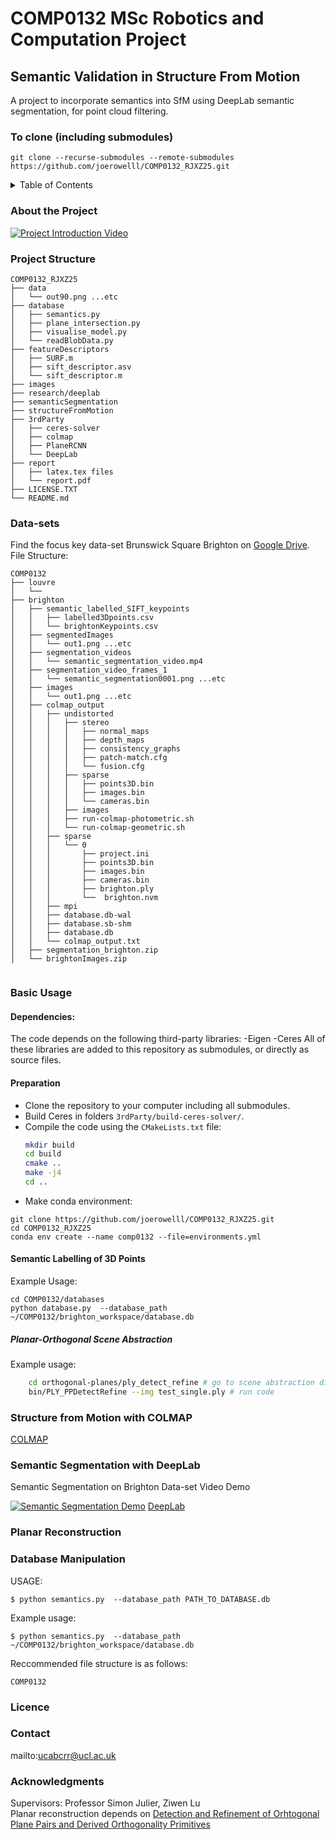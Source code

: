 # COMP0132 MSc Robotics and Computation Project
## Semantic Validation in Structure From Motion
A project to incorporate semantics into SfM using DeepLab semantic segmentation, for point cloud filtering.
### To clone (including submodules)
```
git clone --recurse-submodules --remote-submodules https://github.com/joerowelll/COMP0132_RJXZ25.git

```
<!-- TABLE OF CONTENTS -->
<details>
  <summary>Table of Contents</summary>
  <ol>
    <li><a href="#about-the-project">About The Project</a>
    <li><a href="#project-structure">Project Structure</a></li>
    <li><a href="#data-sets">Data-sets</a>
    <li><a href="#basic-usage">Basic Usage</a>
    <li><a href="#structure-from-motion-with-colmap">Structure from Motion with COLMAP</a></li>
    <li><a href="#semantic-segmentation-with-deeplab">Semantic Segmentation with DeepLab</a></li>
    <li><a href="#planar-reconstruction">Planar Reconstruction</a></li>
    <li><a href="#database-manipulation">Database Manipulation</a></li>
    <li><a href="#license">License</a></li>
    <li><a href="#contact">Contact</a></li>
    <li><a href="#acknowledgments">Acknowledgments</a></li>
  </ol>
</details>


### About the Project
[![Project Introduction Video](https://github.com/joerowelll/COMP0132/blob/main/images/thumbnail.jpeg)](https://www.youtube.com/watch?v=hrHsb8gOGck&t=5s)
### Project Structure
```
COMP0132_RJXZ25
├── data
│   └── out90.png ...etc
├── database
│   ├── semantics.py
│   ├── plane_intersection.py
│   ├── visualise_model.py
│   └── readBlobData.py
├── featureDescriptors
│   ├── SURF.m
│   ├── sift_descriptor.asv
│   └── sift_descriptor.m
├── images
├── research/deeplab
├── semanticSegmentation
├── structureFromMotion
├── 3rdParty
│   ├── ceres-solver
│   ├── colmap
│   ├── PlaneRCNN
│   └── DeepLab
├── report
│   ├── latex.tex files
│   └── report.pdf
├── LICENSE.TXT
└── README.md

```


### Data-sets 
Find the focus key data-set Brunswick Square Brighton on [Google Drive](https://drive.google.com/drive/folders/1CNxIw8gyTOldooBWsJqVdKNtusy9eF5a?usp=sharing).
File Structure:

```
COMP0132
├── louvre
│   └── 
├── brighton
│   ├── semantic_labelled_SIFT_keypoints
│   │   ├── labelled3Dpoints.csv
│   │   └── brightonKeypoints.csv
│   ├── segmentedImages
│   │   └── out1.png ...etc
│   ├── segmentation_videos
│   │   └── semantic_segmentation_video.mp4
│   ├── segmentation_video_frames_1
│   │   └── semantic_segmentation0001.png ...etc
│   ├── images
│   │   └── out1.png ...etc
│   ├── colmap_output
│   │   ├── undistorted
│   │   │   ├── stereo
│   │   │   │   ├── normal_maps
│   │   │   │   ├── depth_maps
│   │   │   │   ├── consistency_graphs
│   │   │   │   ├── patch-match.cfg
│   │   │   │   └── fusion.cfg
│   │   │   ├── sparse
│   │   │   │   ├── points3D.bin
│   │   │   │   ├── images.bin
│   │   │   │   └── cameras.bin
│   │   │   ├── images
│   │   │   ├── run-colmap-photometric.sh
│   │   │   └── run-colmap-geometric.sh
│   │   ├── sparse
│   │   │   └── 0
│   │   │       ├── project.ini
│   │   │       ├── points3D.bin
│   │   │       ├── images.bin
│   │   │       ├── cameras.bin
│   │   │       ├── brighton.ply
│   │   │       └──  brighton.nvm
│   │   ├── mpi
│   │   ├── database.db-wal
│   │   ├── database.sb-shm
│   │   ├── database.db
│   │   └── colmap_output.txt
│   ├── segmentation_brighton.zip
│   └── brightonImages.zip


```
### Basic Usage
#### Dependencies:

The code depends on the following third-party libraries:
-Eigen
-Ceres
All of these libraries are added to this repository as submodules, or directly as source files.

#### Preparation
- Clone the repository to your computer including all submodules.
- Build Ceres in folders `3rdParty/build-ceres-solver/`.
- Compile the code using the `CMakeLists.txt` file:
    ```bash
    mkdir build
    cd build
    cmake ..
    make -j4
    cd ..
    ```
- Make conda environment:
```
git clone https://github.com/joerowelll/COMP0132_RJXZ25.git
cd COMP0132_RJXZ25
conda env create --name comp0132 --file=environments.yml
```
#### Semantic Labelling of 3D Points
Example Usage:
```
cd COMP0132/databases
python database.py  --database_path ~/COMP0132/brighton_workspace/database.db
```
##### Planar-Orthogonal Scene Abstraction

Example usage:

```bash
    cd orthogonal-planes/ply_detect_refine # go to scene abstraction directory
    bin/PLY_PPDetectRefine --img test_single.ply # run code
```

### Structure from Motion with COLMAP
[COLMAP](https://colmap.github.io/)

### Semantic Segmentation with DeepLab
Semantic Segmentation on Brighton Data-set Video Demo

[![Semantic Segmentation Demo](https://github.com/joerowelll/COMP0132/blob/main/images/thumbnail2.png)](https://www.youtube.com/watch?v=UwfRyR7IwWU&t=55s)
[DeepLab](https://github.com/tensorflow/models/tree/master/research/deeplab) 

### Planar Reconstruction

### Database Manipulation 
USAGE:
```
$ python semantics.py  --database_path PATH_TO_DATABASE.db
```
Example usage:
```
$ python semantics.py  --database_path ~/COMP0132/brighton_workspace/database.db
```
Reccommended file structure is as follows:
```
COMP0132

```
### Licence

### Contact
mailto:ucabcrr@ucl.ac.uk
### Acknowledgments
Supervisors: Professor Simon Julier, Ziwen Lu \
Planar reconstruction depends on [Detection and Refinement of Orhtogonal Plane Pairs and Derived Orthogonality Primitives](https://github.com/c-sommer/orthogonal-planes)



